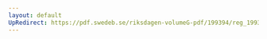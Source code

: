 ```yaml
---
layout: default
UpRedirect: https://pdf.swedeb.se/riksdagen-volumeG-pdf/199394/reg_199394_JuU/reg_199394_JuU_0013.pdf
---
```

